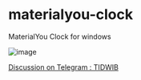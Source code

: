 # materialyou-clock
 MaterialYou Clock for windows

![image](https://user-images.githubusercontent.com/68902530/235762836-d0e30f26-7650-4164-a381-d3230b84e050.png)

[Discussion on Telegram : TIDWIB](https://t.me/tidwib)
